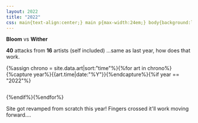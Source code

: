 ```yaml
---
layout: 2022
title: "2022"
css: main{text-align:center;} main p{max-width:24em;} body{background:linear-gradient(to right,#98a54e,#a86b8b)} header,footer {color:#fff;} header a:hover,header a:active,header a:focus{background:rgba(0,0,0,.25);} footer a{text-decoration-color:rgba(255,255,255,.5);} footer a:hover,footer a:active,footer a:focus{font-weight:bold;}
---
```

<b class="y2022">Bloom</b> vs <b class="y2022 def">Wither</b>

**40** attacks from **16** artists (self included) ...same as last year, how does that work.

<div class="gallery five">{%assign chrono = site.data.art|sort:"time"%}{%for art in chrono%}{%capture year%}{{art.time|date:"%Y"}}{%endcapture%}{%if year == "2022"%}<figure><a href="{%include url.html%}/assets/img/{%if art.artist == 'NightAuctor'%}atk/{%else%}def/{%endif%}{{art.time|date:'%Y'}}/{{art.img}}.{%if art.file%}{{art.file}}{%else%}png{%endif%}" class="y{{art.time|date:'%Y'}}{%if art.artist=='NightAuctor'%} atk{%else%} def{%endif%}{%if art.ff%} ff{%endif%}" data-fancybox="art" data-caption="<p>{%if art.artist=='NightAuctor'%}<a href='https://artfight.net/attack/{{art.link}}' target='_blank'>for</a> <a href='{%include url.html%}/artists#{{art.for}}' target='_blank'><b>{{art.for}}</b></a>{%else%}<a href='https://artfight.net/attack/{{art.link}}' target='_blank'>from</a> <a href='{%include url.html%}/artists#{{art.artist}}' target='_blank'><b>{{art.artist}}</b></a>{%endif%}{%if art.note%} {{art.note}}{%endif%}</p></p>"><img src="{%include url.html%}/assets/img/{%if art.artist == 'NightAuctor'%}atk/{%else%}def/{%endif%}{{art.time|date:'%Y'}}/{{art.img}}x.{%if art.tn%}{{art.tn}}{%else%}png{%endif%}" alt=""/></a></figure>{%endif%}{%endfor%}</div>

Site got revamped from scratch this year! Fingers crossed it'll work moving forward....